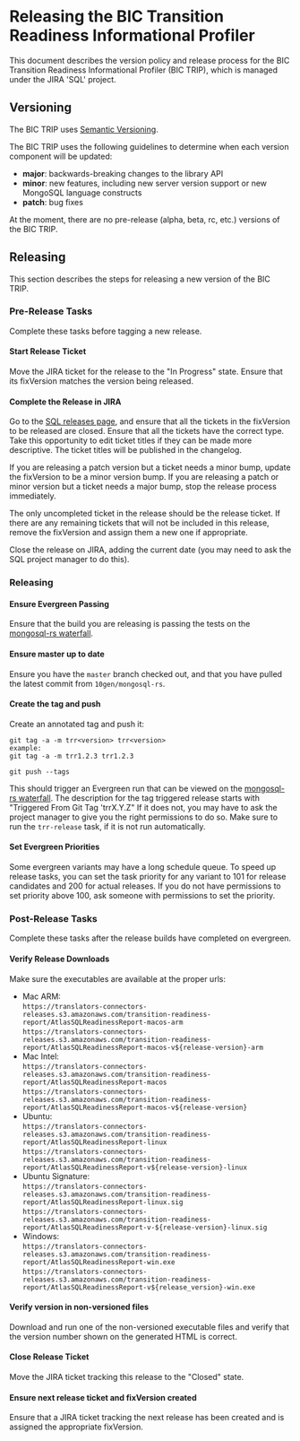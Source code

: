 # Releasing the BIC Transition Readiness Informational Profiler  
This document describes the version policy and release process for the BIC Transition Readiness Informational Profiler
(BIC TRIP), which is managed under the JIRA 'SQL' project.

## Versioning

The BIC TRIP uses [Semantic Versioning](https://semver.org/).

The BIC TRIP uses the following guidelines to determine when each version component will be updated:
- **major**: backwards-breaking changes to the library API
- **minor**: new features, including new server version support or new MongoSQL language constructs
- **patch**: bug fixes

At the moment, there are no pre-release (alpha, beta, rc, etc.) versions of the BIC TRIP.

## Releasing
This section describes the steps for releasing a new version of the BIC TRIP.

### Pre-Release Tasks
Complete these tasks before tagging a new release.

#### Start Release Ticket
Move the JIRA ticket for the release to the "In Progress" state.
Ensure that its fixVersion matches the version being released.

#### Complete the Release in JIRA
Go to the [SQL releases page](https://jira.mongodb.org/projects/SQL?selectedItem=com.atlassian.jira.jira-projects-plugin%3Arelease-page&status=unreleased), 
and ensure that all the tickets in the fixVersion to be released are closed.
Ensure that all the tickets have the correct type. Take this opportunity to edit ticket titles if they can be made more descriptive.
The ticket titles will be published in the changelog.

If you are releasing a patch version but a ticket needs a minor bump, update the fixVersion to be a minor version bump.
If you are releasing a patch or minor version but a ticket needs a major bump, stop the release process immediately.

The only uncompleted ticket in the release should be the release ticket.
If there are any remaining tickets that will not be included in this release, remove the fixVersion and assign them a new one if appropriate.

Close the release on JIRA, adding the current date (you may need to ask the SQL project manager to do this).

### Releasing

#### Ensure Evergreen Passing
Ensure that the build you are releasing is passing the tests on the [mongosql-rs waterfall](https://spruce.mongodb.com/commits/mongosql-rs).

#### Ensure master up to date
Ensure you have the `master` branch checked out, and that you have pulled the latest commit from `10gen/mongosql-rs`.

#### Create the tag and push
Create an annotated tag and push it:
```
git tag -a -m trr<version> trr<version>
example:
git tag -a -m trr1.2.3 trr1.2.3

git push --tags
```
This should trigger an Evergreen run that can be viewed on the [mongosql-rs waterfall](https://spruce.mongodb.com/waterfall/mongosql-rs).
The description for the tag triggered release starts with "Triggered From Git Tag 'trrX.Y.Z"
If it does not, you may have to ask the project manager to give you the right permissions to do so.
Make sure to run the `trr-release` task, if it is not run automatically.

#### Set Evergreen Priorities
Some evergreen variants may have a long schedule queue.
To speed up release tasks, you can set the task priority for any variant to 101 for release candidates and 200 for actual releases.
If you do not have permissions to set priority above 100, ask someone with permissions to set the priority.

### Post-Release Tasks
Complete these tasks after the release builds have completed on evergreen.

#### Verify Release Downloads
Make sure the executables are available at the proper urls:
- Mac ARM:  
  `https://translators-connectors-releases.s3.amazonaws.com/transition-readiness-report/AtlasSQLReadinessReport-macos-arm`  
  `https://translators-connectors-releases.s3.amazonaws.com/transition-readiness-report/AtlasSQLReadinessReport-macos-v${release-version}-arm`
- Mac Intel:  
  `https://translators-connectors-releases.s3.amazonaws.com/transition-readiness-report/AtlasSQLReadinessReport-macos`  
  `https://translators-connectors-releases.s3.amazonaws.com/transition-readiness-report/AtlasSQLReadinessReport-macos-v${release-version}`
- Ubuntu:  
  `https://translators-connectors-releases.s3.amazonaws.com/transition-readiness-report/AtlasSQLReadinessReport-linux`  
  `https://translators-connectors-releases.s3.amazonaws.com/transition-readiness-report/AtlasSQLReadinessReport-v${release-version}-linux`
- Ubuntu Signature:  
  `https://translators-connectors-releases.s3.amazonaws.com/transition-readiness-report/AtlasSQLReadinessReport-linux.sig`  
  `https://translators-connectors-releases.s3.amazonaws.com/transition-readiness-report/AtlasSQLReadinessReport-v-${release-version}-linux.sig`
- Windows:  
  `https://translators-connectors-releases.s3.amazonaws.com/transition-readiness-report/AtlasSQLReadinessReport-win.exe`  
  `https://translators-connectors-releases.s3.amazonaws.com/transition-readiness-report/AtlasSQLReadinessReport-v${release_version}-win.exe`  

#### Verify version in non-versioned files
Download and run one of the non-versioned executable files and verify that the version number shown on the generated HTML is correct.

#### Close Release Ticket
Move the JIRA ticket tracking this release to the "Closed" state.

#### Ensure next release ticket and fixVersion created
Ensure that a JIRA ticket tracking the next release has been created
and is assigned the appropriate fixVersion.

